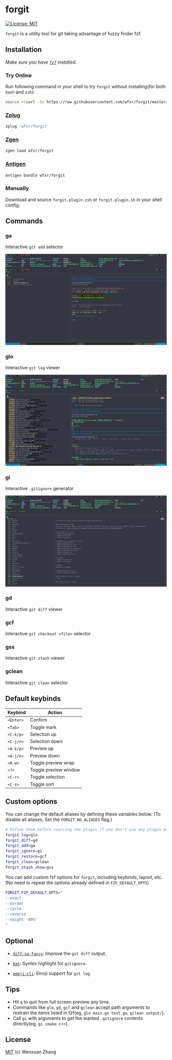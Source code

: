 # forgit

[![License: MIT](https://img.shields.io/badge/License-MIT-yellow.svg)](https://wfxr.mit-license.org/2017)

`forgit` is a utility tool for git taking advantage of fuzzy finder fzf.

## Installation

*Make sure you have [`fzf`](https://github.com/junegunn/fzf) installed.*

### Try Online

Run following command in your shell to try `forgit` without installing(for both `bash` and `zsh`):
``` bash
source <(curl -Ss https://raw.githubusercontent.com/wfxr/forgit/master/forgit.plugin.zsh)
```

### [Zplug](https://github.com/zplug/zplug)
``` zsh
zplug 'wfxr/forgit'
```

### [Zgen](https://github.com/tarjoilija/zgen)
``` zsh
zgen load wfxr/forgit
```

### [Antigen](https//github.com/zsh-users/antigen)
``` zsh
antigen bundle wfxr/forgit
```

### Manually

Download and source `forgit.plugin.zsh` or `forgit.plugin.sh` in your shell config.

## Commands

### ga

Interactive `git add` selector

![screenshot](https://raw.githubusercontent.com/wfxr/i/master/forgit-ga.png)

### glo

Interactive `git log` viewer

![screenshot](https://raw.githubusercontent.com/wfxr/i/master/forgit-glo.png)

### gi

Interactive `.gitignore` generator

![screenshot](https://raw.githubusercontent.com/wfxr/i/master/forgit-gi.png)

### gd

Interactive `git diff` viewer

### gcf

Interactive `git checkout <file>` selector

### gss

Interactive `git stash` viewer

### gclean

Interactive `git clean` selector


## Default keybinds

| Keybind    | Action                |
| ---------- | --------------------- |
| `<Enter>`  | Confirm               |
| `<Tab>`    | Toggle mark           |
| `<C-k/p>`  | Selection up          |
| `<C-j/n>`  | Selection down        |
| `<A-k/p>`  | Preview up            |
| `<A-j/n>`  | Preview down          |
| `<A-w>`    | Toggle preview wrap   |
| `<?>`      | Toggle preview window |
| `<C-r>`    | Toggle selection      |
| `<C-s>`    | Toggle sort           |

## Custom options

You can change the default aliases by defining these variables below.
(To disable all aliases, Set the `FORGIT_NO_ALIASES` flag.)

``` bash
# Define them before sourcing the plugin if you don't use any plugin manager.
forgit_log=glo
forgit_diff=gd
forgit_add=ga
forgit_ignore=gi
forgit_restore=gcf
forgit_clean=gclean
forgit_stash_show=gss
```

You can add custom fzf options for `forgit`, including keybinds, layout, etc.
(No need to repeat the options already defined in `FZF_DEFAULT_OPTS`)

``` bash
FORGIT_FZF_DEFAULT_OPTS="
--exact
--border
--cycle
--reverse
--height '80%'
"
```
## Optional

- [`diff-so-fancy`](https://github.com/so-fancy/diff-so-fancy): Improve the `git diff` output.

- [`bat`](https://github.com/sharkdp/bat.git): Syntex highlight for `gitignore`.

- [`emoji-cli`](https://github.com/wfxr/emoji-cli): Emoji support for `git log`.

## Tips

- Hit `q` to quit from full screen preview any time.
- Commands like `glo`, `gd`, `gcf` and `gclean` accept path arguments to restrain the items listed in fzf(eg, `glo main.go test.go`, `gclean output/`).
- Call `gi` with arguments to get the wanted `.gitignore` contents directly(eg, `gi cmake c++`).

## License

[MIT](https://wfxr.mit-license.org/2017) (c) Wenxuan Zhang

